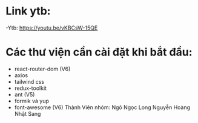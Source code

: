 # Link ytb:
-Ytb: https://youtu.be/vKBCsW-15QE
# Các thư viện cần cài đặt khi bắt đầu:

- react-router-dom (V6)
- axios
- tailwind css
- redux-toolkit
- ant (V5)
- formik và yup
- font-awesome (V6)
Thành Viên nhóm:
Ngô Ngọc Long
Nguyễn Hoàng Nhật Sang

  
